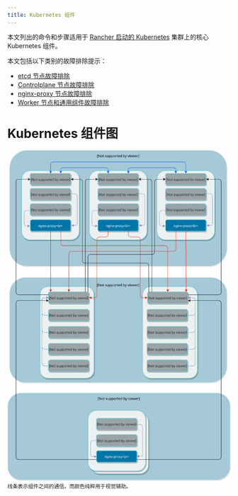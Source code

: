 ```yaml
---
title: Kubernetes 组件
---
```


本文列出的命令和步骤适用于 [Rancher 启动的 Kubernetes](../pages-for-subheaders/launch-kubernetes-with-rancher.md) 集群上的核心 Kubernetes 组件。

本文包括以下类别的故障排除提示：

- [etcd 节点故障排除](../troubleshooting/kubernetes-components/troubleshooting-etcd-nodes.md)
- [Controlplane 节点故障排除](../troubleshooting/kubernetes-components/troubleshooting-controlplane-nodes.md)
- [nginx-proxy 节点故障排除](../troubleshooting/kubernetes-components/troubleshooting-nginx-proxy.md)
- [Worker 节点和通用组件故障排除](../troubleshooting/kubernetes-components/troubleshooting-worker-nodes-and-generic-components.md)

# Kubernetes 组件图

![集群图](/img/clusterdiagram.svg)<br/>
<sup>线条表示组件之间的通信。而颜色纯粹用于视觉辅助。</sup>